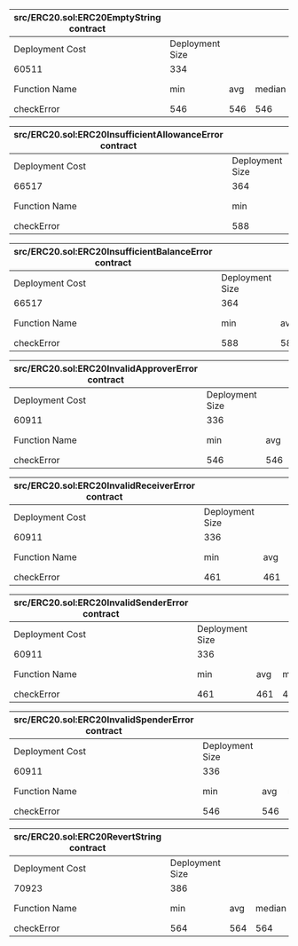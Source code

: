 
| src/ERC20.sol:ERC20EmptyString contract |                 |     |        |     |         |
| ----------------------------------------|-----------------|-----|--------|-----|---------|
| Deployment Cost                         | Deployment Size |     |        |     |         |
| 60511                                   | 334             |     |        |     |         |
| Function Name                           | min             | avg | median | max | # calls |
| checkError                              | 546             | 546 | 546    | 546 | 1       |
 
 
| src/ERC20.sol:ERC20InsufficientAllowanceError contract |                 |     |        |     |         |
| -------------------------------------------------------|-----------------|-----|--------|-----|---------|
| Deployment Cost                                        | Deployment Size |     |        |     |         |
| 66517                                                  | 364             |     |        |     |         |
| Function Name                                          | min             | avg | median | max | # calls |
| checkError                                             | 588             | 588 | 588    | 588 | 1       |
 
 
| src/ERC20.sol:ERC20InsufficientBalanceError contract |                 |     |        |     |         |
| -----------------------------------------------------|-----------------|-----|--------|-----|---------|
| Deployment Cost                                      | Deployment Size |     |        |     |         |
| 66517                                                | 364             |     |        |     |         |
| Function Name                                        | min             | avg | median | max | # calls |
| checkError                                           | 588             | 588 | 588    | 588 | 1       |
 
 
| src/ERC20.sol:ERC20InvalidApproverError contract |                 |     |        |     |         |
| -------------------------------------------------|-----------------|-----|--------|-----|---------|
| Deployment Cost                                  | Deployment Size |     |        |     |         |
| 60911                                            | 336             |     |        |     |         |
| Function Name                                    | min             | avg | median | max | # calls |
| checkError                                       | 546             | 546 | 546    | 546 | 1       |
 
 
| src/ERC20.sol:ERC20InvalidReceiverError contract |                 |     |        |     |         |
| -------------------------------------------------|-----------------|-----|--------|-----|---------|
| Deployment Cost                                  | Deployment Size |     |        |     |         |
| 60911                                            | 336             |     |        |     |         |
| Function Name                                    | min             | avg | median | max | # calls |
| checkError                                       | 461             | 461 | 461    | 461 | 1       |
 
 
| src/ERC20.sol:ERC20InvalidSenderError contract |                 |     |        |     |         |
| -----------------------------------------------|-----------------|-----|--------|-----|---------|
| Deployment Cost                                | Deployment Size |     |        |     |         |
| 60911                                          | 336             |     |        |     |         |
| Function Name                                  | min             | avg | median | max | # calls |
| checkError                                     | 461             | 461 | 461    | 461 | 1       |
 
 
| src/ERC20.sol:ERC20InvalidSpenderError contract |                 |     |        |     |         |
| ------------------------------------------------|-----------------|-----|--------|-----|---------|
| Deployment Cost                                 | Deployment Size |     |        |     |         |
| 60911                                           | 336             |     |        |     |         |
| Function Name                                   | min             | avg | median | max | # calls |
| checkError                                      | 546             | 546 | 546    | 546 | 1       |
 
 
| src/ERC20.sol:ERC20RevertString contract |                 |     |        |     |         |
| -----------------------------------------|-----------------|-----|--------|-----|---------|
| Deployment Cost                          | Deployment Size |     |        |     |         |
| 70923                                    | 386             |     |        |     |         |
| Function Name                            | min             | avg | median | max | # calls |
| checkError                               | 564             | 564 | 564    | 564 | 1       |
 
 
 
